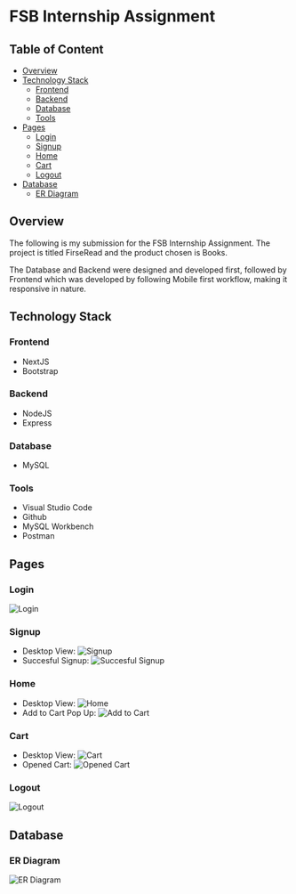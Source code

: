 # FSB Internship Assignment

## Table of Content

- [Overview](#overview)
- [Technology Stack](#technology-stack)
  - [Frontend](#frontend)
  - [Backend](#backend)
  - [Database](#database)
  - [Tools](#tools)
- [Pages](#pages)
  - [Login](#login)
  - [Signup](#signup)
  - [Home](#home)
  - [Cart](#cart)
  - [Logout](#logout)
- [Database](#database)
  - [ER Diagram](#er-diagram)

## Overview

The following is my submission for the FSB Internship Assignment. The project is titled FirseRead and the product chosen is Books.

The Database and Backend were designed and developed first, followed by Frontend which was developed by following Mobile first workflow, making it responsive in nature.

## Technology Stack

### Frontend

- NextJS
- Bootstrap

### Backend

- NodeJS
- Express

### Database

- MySQL

### Tools

- Visual Studio Code
- Github
- MySQL Workbench
- Postman

## Pages

### Login

![Login](/Screenshots/Login%20desktop.png)

### Signup

- Desktop View:
  ![Signup](/Screenshots/Signup%20desktop.png)
- Succesful Signup:
  ![Succesful Signup](/Screenshots/Signup%20successful.png)

### Home

- Desktop View:
  ![Home](/Screenshots/Home%20desktop.png)
- Add to Cart Pop Up:
  ![Add to Cart](/Screenshots/Add%20existing%20cart.png)

### Cart

- Desktop View:
  ![Cart](/Screenshots/Carts%20desktop.png)
- Opened Cart:
  ![Opened Cart](/Screenshots/Cart%20open.png)

### Logout

![Logout](/Screenshots/Logout%20desktop.png)

## Database

### ER Diagram

![ER Diagram](/Screenshots/Firseread.png)
